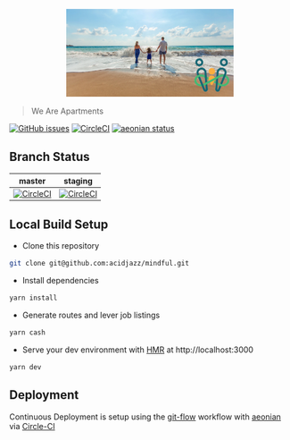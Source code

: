 <p align="center">
  <img src="https://github.com/acidjazz/mindful/blob/master/static/mindful.jpg" width="300" alt="mindful family solutions"/>
</p>

> We Are Apartments

[![GitHub issues](https://img.shields.io/github/issues/acidjazz/mindful.svg)](https://github.com/acidjazz/mindful/issues)
[![CircleCI](https://img.shields.io/circleci/project/github/acidjazz/mindful.svg)](https://circleci.com/gh/acidjazz/mindful/)
[![aeonian status](https://img.shields.io/badge/%C3%A6onian-deployed-green.svg)](https://github.com/acidjazz/aeonian)
<a href="https://github.com/nuxt/nuxt.js/"><img src="https://img.shields.io/badge/nuxt.js-v2.8.1-800080.svg?style=flat-square" alt=""/></a>

## Branch Status

master | staging
--- | ---
[![CircleCI](https://circleci.com/gh/acidjazz/mindful/tree/master.svg?style=shield)](https://circleci.com/gh/acidjazz/mindful/tree/master) | [![CircleCI](https://circleci.com/gh/acidjazz/mindful/tree/staging.svg?style=shield)](https://circleci.com/gh/acidjazz/mindful/tree/staging)

## Local Build Setup
* Clone this repository 
```bash
git clone git@github.com:acidjazz/mindful.git
```
* Install dependencies
```bash
yarn install
```
* Generate routes and lever job listings
```bash
yarn cash
```
* Serve your dev environment with [HMR](https://webpack.github.io/docs/hot-module-replacement.html) at http://localhost:3000
```bash
yarn dev
```

## Deployment
Continuous Deployment is setup using the [git-flow](http://nvie.com/posts/a-successful-git-branching-model/) workflow with [aeonian](https://github.com/acidjazz/aeonian) via [Circle-CI](https://circleci.com/gh/acidjazz/mindful)
